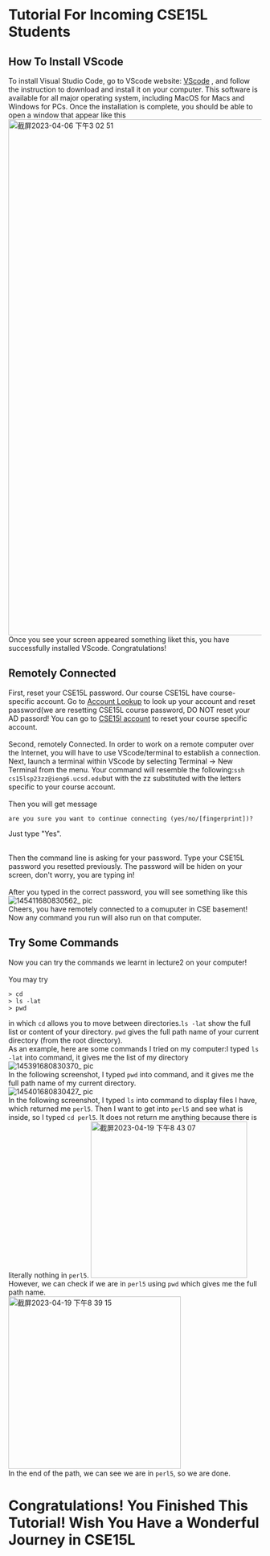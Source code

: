 # Tutorial For Incoming CSE15L Students
## How To Install VScode
To install Visual Studio Code, go to VScode website: [VScode](https://code.visualstudio.com/) , and follow the instruction to download and install it on your computer. This software is available for all major operating system, including MacOS for Macs and Windows for PCs. Once the installation is complete, you should be able to open a window that appear like this<img width="1026" alt="截屏2023-04-06 下午3 02 51" src="https://user-images.githubusercontent.com/130001791/230502689-f8e81594-6c3f-4bfb-b58c-16ec4b326cdc.png"><br>
Once you see your screen appeared something liket this, you have successfully installed VScode. Congratulations!
## Remotely Connected
  First, reset your CSE15L password. Our course CSE15L have course-specific account. Go to [Account Lookup](https://sdacs.ucsd.edu/~icc/index.php) to look up your account and reset password(we are resetting CSE15L course password, DO NOT reset your AD passord! You can go to [CSE15l account](https://sdacs.ucsd.edu/cgi-bin/alloc-query) to reset your course specific account. <br><br>
  Second, remotely Connected. In order to work on a remote computer over the Internet, you will have to use VScode/terminal to establish a connection.
Next, launch a terminal within VScode by selecting Terminal → New Terminal from the menu. Your command will resemble the following:`ssh cs15lsp23zz@ieng6.ucsd.edu`but with the zz substituted with the letters specific to your course account.<br><br>
Then you will get message 
```
are you sure you want to continue connecting (yes/no/[fingerprint])? 
```
Just type "Yes".<br><br>

Then the command line is asking for your password. Type your CSE15L password you resetted previously. The password will be hiden on your screen, don't worry, you are typing in!<br><br>
After you typed in the correct password, you will see something like this![145411680830562_ pic](https://user-images.githubusercontent.com/130001791/230543084-fe7dd9ef-b05d-4bc5-9269-c2dc34b881d4.jpg)
 <br>
Cheers, you have remotely connected to a comuputer in CSE basement! Now any command you run will also run on that computer.
## Try Some Commands
Now you can try the commands we learnt in lecture2 on your computer!<br><br>
You may try<br>
```
> cd
> ls -lat
> pwd
 ```
in which ```cd``` allows you to move between directories.```ls -lat``` show the full list or content of your directory. ```pwd``` gives the full path name of your current directory (from the root directory).<br>
As an example, here are some commands I tried on my computer:I typed ```ls -lat``` into command, it gives me the list of my directory![145391680830370_ pic](https://user-images.githubusercontent.com/130001791/230543260-fd86a8d6-eec4-4b5d-82ee-8feeaf7fee55.jpg)<br>
 In the following screenshot, I typed ```pwd``` into command, and it gives me the full path name of my current directory.<br>
  ![145401680830427_ pic](https://user-images.githubusercontent.com/130001791/230543289-cbd4e07a-b51a-4729-89c6-b86c6c6aa5d8.jpg)<br>
  In the following screenshot, I typed ```ls``` into command to display files I have, which returned me ```perl5```. Then I want to get into ```perl5``` and see what is inside, so I typed ```cd perl5```. It does not return me anything because there is literally nothing in ```perl5```. <img width="311" alt="截屏2023-04-19 下午8 43 07" src="https://user-images.githubusercontent.com/130001791/233252805-92fc891e-fea5-4616-b874-9e0eb174e344.png">
 <br>
However, we can check if we are in ```perl5``` using ```pwd``` which gives me the full path name.<br>
<img width="343" alt="截屏2023-04-19 下午8 39 15" src="https://user-images.githubusercontent.com/130001791/233252219-18564961-bbaf-4d9d-87bd-352b58e6c0d3.png"><br>
In the end of the path, we can see we are in ```perl5```, so we are done.

# Congratulations! You Finished This Tutorial! Wish You Have a Wonderful Journey in CSE15L
